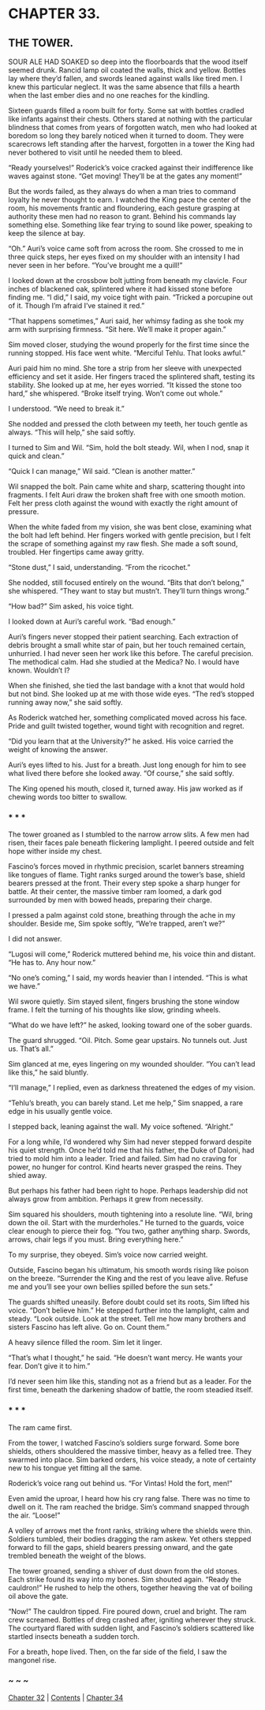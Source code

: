 # CHAPTER 33.

## THE TOWER.


SOUR ALE HAD SOAKED so deep into the floorboards that the wood itself seemed drunk. Rancid lamp oil coated the walls, thick and yellow. Bottles lay where they’d fallen, and swords leaned against walls like tired men. I knew this particular neglect. It was the same absence that fills a hearth when the last ember dies and no one reaches for the kindling.  

Sixteen guards filled a room built for forty. Some sat with bottles cradled like infants against their chests. Others stared at nothing with the particular blindness that comes from years of forgotten watch, men who had looked at boredom so long they barely noticed when it turned to doom. They were scarecrows left standing after the harvest, forgotten in a tower the King had never bothered to visit until he needed them to bleed.  

“Ready yourselves!” Roderick’s voice cracked against their indifference like waves against stone. “Get moving! They’ll be at the gates any moment!”  

But the words failed, as they always do when a man tries to command loyalty he never thought to earn. I watched the King pace the center of the room, his movements frantic and floundering, each gesture grasping at authority these men had no reason to grant. Behind his commands lay something else. Something like fear trying to sound like power, speaking to keep the silence at bay.  

“Oh.” Auri’s voice came soft from across the room. She crossed to me in three quick steps, her eyes fixed on my shoulder with an intensity I had never seen in her before. “You’ve brought me a quill!”  

I looked down at the crossbow bolt jutting from beneath my clavicle. Four inches of blackened oak, splintered where it had kissed stone before finding me. “I did,” I said, my voice tight with pain. “Tricked a porcupine out of it. Though I’m afraid I’ve stained it red.”  

“That happens sometimes,” Auri said, her whimsy fading as she took my arm with surprising firmness. “Sit here. We’ll make it proper again.”  

Sim moved closer, studying the wound properly for the first time since the running stopped. His face went white. “Merciful Tehlu. That looks awful.”  

Auri paid him no mind. She tore a strip from her sleeve with unexpected efficiency and set it aside. Her fingers traced the splintered shaft, testing its stability. She looked up at me, her eyes worried. “It kissed the stone too hard,” she whispered. “Broke itself trying. Won’t come out whole.”  

I understood. “We need to break it.”  

She nodded and pressed the cloth between my teeth, her touch gentle as always. “This will help,” she said softly.  

I turned to Sim and Wil. “Sim, hold the bolt steady. Wil, when I nod, snap it quick and clean.”  

“Quick I can manage,” Wil said. “Clean is another matter.”  

Wil snapped the bolt. Pain came white and sharp, scattering thought into fragments. I felt Auri draw the broken shaft free with one smooth motion. Felt her press cloth against the wound with exactly the right amount of pressure.  

When the white faded from my vision, she was bent close, examining what the bolt had left behind. Her fingers worked with gentle precision, but I felt the scrape of something against my raw flesh. She made a soft sound, troubled. Her fingertips came away gritty.  

“Stone dust,” I said, understanding. “From the ricochet.”  

She nodded, still focused entirely on the wound. “Bits that don’t belong,” she whispered. “They want to stay but mustn’t. They’ll turn things wrong.”  

“How bad?” Sim asked, his voice tight.  

I looked down at Auri’s careful work. “Bad enough.”  

Auri’s fingers never stopped their patient searching. Each extraction of debris brought a small white star of pain, but her touch remained certain, unhurried. I had never seen her work like this before. The careful precision. The methodical calm. Had she studied at the Medica? No. I would have known. Wouldn’t I?  

When she finished, she tied the last bandage with a knot that would hold but not bind. She looked up at me with those wide eyes. “The red’s stopped running away now,” she said softly.  

As Roderick watched her, something complicated moved across his face. Pride and guilt twisted together, wound tight with recognition and regret.  

“Did you learn that at the University?” he asked. His voice carried the weight of knowing the answer.  

Auri’s eyes lifted to his. Just for a breath. Just long enough for him to see what lived there before she looked away. “Of course,” she said softly.  

The King opened his mouth, closed it, turned away. His jaw worked as if chewing words too bitter to swallow.  

### * * *

The tower groaned as I stumbled to the narrow arrow slits. A few men had risen, their faces pale beneath flickering lamplight. I peered outside and felt hope wither inside my chest.  

Fascino’s forces moved in rhythmic precision, scarlet banners streaming like tongues of flame. Tight ranks surged around the tower’s base, shield bearers pressed at the front. Their every step spoke a sharp hunger for battle. At their center, the massive timber ram loomed, a dark god surrounded by men with bowed heads, preparing their charge.  

I pressed a palm against cold stone, breathing through the ache in my shoulder. Beside me, Sim spoke softly, “We’re trapped, aren’t we?”  

I did not answer.  

“Lugosi will come,” Roderick muttered behind me, his voice thin and distant. “He has to. Any hour now.”  

“No one’s coming,” I said, my words heavier than I intended. “This is what we have.”  

Wil swore quietly. Sim stayed silent, fingers brushing the stone window frame. I felt the turning of his thoughts like slow, grinding wheels.  

“What do we have left?” he asked, looking toward one of the sober guards.  

The guard shrugged. “Oil. Pitch. Some gear upstairs. No tunnels out. Just us. That’s all.”  

Sim glanced at me, eyes lingering on my wounded shoulder. “You can’t lead like this,” he said bluntly.  

“I’ll manage,” I replied, even as darkness threatened the edges of my vision.  

“Tehlu’s breath, you can barely stand. Let me help,” Sim snapped, a rare edge in his usually gentle voice.  

I stepped back, leaning against the wall. My voice softened. “Alright.”  

For a long while, I’d wondered why Sim had never stepped forward despite his quiet strength. Once he’d told me that his father, the Duke of Daloni, had tried to mold him into a leader. Tried and failed. Sim had no craving for power, no hunger for control. Kind hearts never grasped the reins. They shied away.  

But perhaps his father had been right to hope. Perhaps leadership did not always grow from ambition. Perhaps it grew from necessity.  

Sim squared his shoulders, mouth tightening into a resolute line. “Wil, bring down the oil. Start with the murderholes.” He turned to the guards, voice clear enough to pierce their fog. “You two, gather anything sharp. Swords, arrows, chair legs if you must. Bring everything here.”  

To my surprise, they obeyed. Sim’s voice now carried weight.  

Outside, Fascino began his ultimatum, his smooth words rising like poison on the breeze. “Surrender the King and the rest of you leave alive. Refuse me and you’ll see your own bellies spilled before the sun sets.”  

The guards shifted uneasily. Before doubt could set its roots, Sim lifted his voice. “Don’t believe him.” He stepped further into the lamplight, calm and steady. “Look outside. Look at the street. Tell me how many brothers and sisters Fascino has left alive. Go on. Count them.”  

A heavy silence filled the room. Sim let it linger.  

“That’s what I thought,” he said. “He doesn’t want mercy. He wants your fear. Don’t give it to him.”  

I’d never seen him like this, standing not as a friend but as a leader. For the first time, beneath the darkening shadow of battle, the room steadied itself.  

### * * *

The ram came first.  

From the tower, I watched Fascino’s soldiers surge forward. Some bore shields, others shouldered the massive timber, heavy as a felled tree. They swarmed into place. Sim barked orders, his voice steady, a note of certainty new to his tongue yet fitting all the same.  

Roderick’s voice rang out behind us. “For Vintas! Hold the fort, men!”  

Even amid the uproar, I heard how his cry rang false. There was no time to dwell on it. The ram reached the bridge. Sim’s command snapped through the air. “Loose!”  

A volley of arrows met the front ranks, striking where the shields were thin. Soldiers tumbled, their bodies dragging the ram askew. Yet others stepped forward to fill the gaps, shield bearers pressing onward, and the gate trembled beneath the weight of the blows.  

The tower groaned, sending a shiver of dust down from the old stones. Each strike found its way into my bones. Sim shouted again. “Ready the cauldron!” He rushed to help the others, together heaving the vat of boiling oil above the gate.  

“Now!” The cauldron tipped. Fire poured down, cruel and bright. The ram crew screamed. Bottles of dreg crashed after, igniting wherever they struck. The courtyard flared with sudden light, and Fascino’s soldiers scattered like startled insects beneath a sudden torch.  

For a breath, hope lived. Then, on the far side of the field, I saw the mangonel rise.  

### ~ ~ ~

[Chapter 32](CHAPTER_32.md) | [Contents](Contents.md) | [Chapter 34](CHAPTER_34.md)
